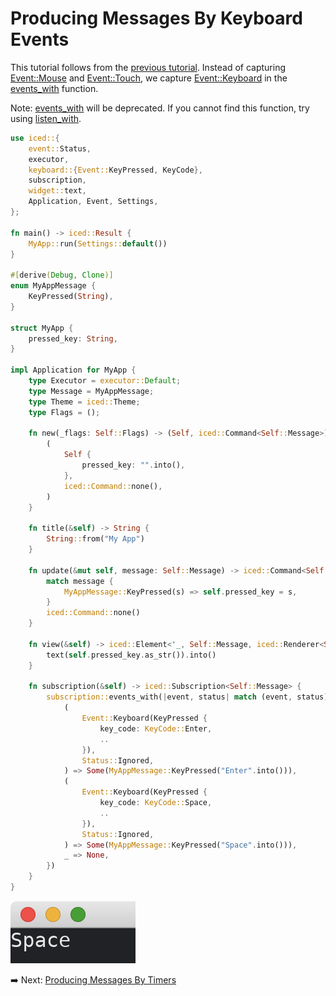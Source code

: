 # Producing Messages By Keyboard Events

This tutorial follows from the [previous tutorial](./producing_messages_by_mouse_events.md).
Instead of capturing [Event::Mouse](https://docs.iced.rs/iced/event/enum.Event.html#variant.Mouse) and [Event::Touch](https://docs.iced.rs/iced/event/enum.Event.html#variant.Touch), we capture [Event::Keyboard](https://docs.iced.rs/iced/event/enum.Event.html#variant.Keyboard) in the [events_with](https://docs.rs/iced/latest/iced/subscription/fn.events_with.html) function.

Note: [events_with](https://docs.rs/iced/latest/iced/subscription/fn.events_with.html) will be deprecated.
If you cannot find this function, try using [listen_with](https://docs.iced.rs/iced/event/fn.listen_with.html).

```rust
use iced::{
    event::Status,
    executor,
    keyboard::{Event::KeyPressed, KeyCode},
    subscription,
    widget::text,
    Application, Event, Settings,
};

fn main() -> iced::Result {
    MyApp::run(Settings::default())
}

#[derive(Debug, Clone)]
enum MyAppMessage {
    KeyPressed(String),
}

struct MyApp {
    pressed_key: String,
}

impl Application for MyApp {
    type Executor = executor::Default;
    type Message = MyAppMessage;
    type Theme = iced::Theme;
    type Flags = ();

    fn new(_flags: Self::Flags) -> (Self, iced::Command<Self::Message>) {
        (
            Self {
                pressed_key: "".into(),
            },
            iced::Command::none(),
        )
    }

    fn title(&self) -> String {
        String::from("My App")
    }

    fn update(&mut self, message: Self::Message) -> iced::Command<Self::Message> {
        match message {
            MyAppMessage::KeyPressed(s) => self.pressed_key = s,
        }
        iced::Command::none()
    }

    fn view(&self) -> iced::Element<'_, Self::Message, iced::Renderer<Self::Theme>> {
        text(self.pressed_key.as_str()).into()
    }

    fn subscription(&self) -> iced::Subscription<Self::Message> {
        subscription::events_with(|event, status| match (event, status) {
            (
                Event::Keyboard(KeyPressed {
                    key_code: KeyCode::Enter,
                    ..
                }),
                Status::Ignored,
            ) => Some(MyAppMessage::KeyPressed("Enter".into())),
            (
                Event::Keyboard(KeyPressed {
                    key_code: KeyCode::Space,
                    ..
                }),
                Status::Ignored,
            ) => Some(MyAppMessage::KeyPressed("Space".into())),
            _ => None,
        })
    }
}
```

![Producing messages by keyboard events](./pic/producing_messages_by_keyboard_events.png)

:arrow_right:  Next: [Producing Messages By Timers](./producing_messages_by_timers.md)
